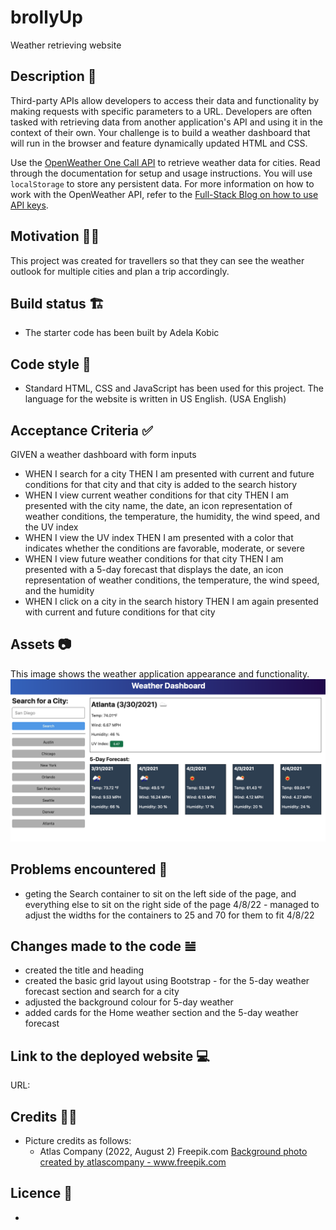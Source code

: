 # brollyUp
Weather retrieving website

## Description 📜
Third-party APIs allow developers to access their data and functionality by making requests with specific parameters to a URL. Developers are often tasked with retrieving data from another application's API and using it in the context of their own. Your challenge is to build a weather dashboard that will run in the browser and feature dynamically updated HTML and CSS.

Use the [OpenWeather One Call API](https://openweathermap.org/api/one-call-api) to retrieve weather data for cities. Read through the documentation for setup and usage instructions. You will use `localStorage` to store any persistent data. For more information on how to work with the OpenWeather API, refer to the [Full-Stack Blog on how to use API keys](https://coding-boot-camp.github.io/full-stack/apis/how-to-use-api-keys).


## Motivation 💪🏻
This project was created for travellers so that they can see the weather outlook for multiple cities and plan a trip accordingly. 

## Build status 🏗
* The starter code has been built by Adela Kobic

## Code style 🔐
* Standard HTML, CSS and JavaScript has been used for this project. 
The language for the website is written in US English. (USA English)

## Acceptance Criteria ✅
GIVEN a weather dashboard with form inputs
* WHEN I search for a city
THEN I am presented with current and future conditions for that city and that city is added to the search history
* WHEN I view current weather conditions for that city
THEN I am presented with the city name, the date, an icon representation of weather conditions, the temperature, the humidity, the wind speed, and the UV index
* WHEN I view the UV index
THEN I am presented with a color that indicates whether the conditions are favorable, moderate, or severe
* WHEN I view future weather conditions for that city
THEN I am presented with a 5-day forecast that displays the date, an icon representation of weather conditions, the temperature, the wind speed, and the humidity
* WHEN I click on a city in the search history
THEN I am again presented with current and future conditions for that city

## Assets 📷
This image shows the weather application appearance and functionality. 
![The weather app includes a search option, a list of cities, and a five-day forecast and current weather conditions for Atlanta.](./assets/images/06-server-side-apis-homework-demo.png)

## Problems encountered 🤯
* geting the Search container to sit on the left side of the page, and everything else to sit on the right side of the page 4/8/22 - managed to adjust the widths for the containers to 25 and 70 for them to fit 4/8/22

## Changes made to the code 𝌡
* created the title and heading
* created the basic grid layout using Bootstrap - for the 5-day weather forecast section and search for a city
* adjusted the background colour for 5-day weather
* added cards for the Home weather section and the 5-day weather forecast


## Link to the deployed website 💻
URL: 

## Credits 💃🏻
* Picture credits as follows: 
    * Atlas Company (2022, August 2) Freepik.com <a href='https://www.freepik.com/photos/background'>Background photo created by atlascompany - www.freepik.com</a> 

## Licence 🪪
* 